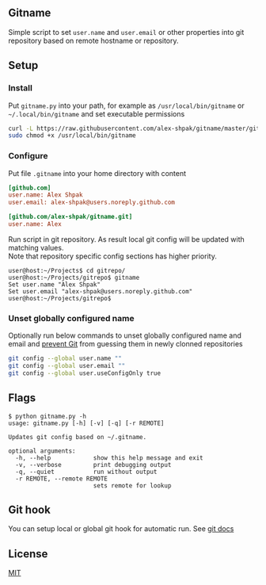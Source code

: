 ## Gitname
Simple script to set `user.name` and `user.email` or other properties into git repository based on remote hostname or repository.


## Setup
### Install
Put `gitname.py` into your path, for example as `/usr/local/bin/gitname` or `~/.local/bin/gitname` and set executable permissions
```sh
curl -L https://raw.githubusercontent.com/alex-shpak/gitname/master/gitname.py > /usr/local/bin/gitname
sudo chmod +x /usr/local/bin/gitname
``` 


### Configure
Put file `.gitname` into your home directory with content
```ini
[github.com]
user.name: Alex Shpak
user.email: alex-shpak@users.noreply.github.com

[github.com/alex-shpak/gitname.git]
user.name: Alex
```

Run script in git repository. As result local git config will be updated with matching values.  
Note that repository specific config sections has higher priority.
```
user@host:~/Projects$ cd gitrepo/
user@host:~/Projects/gitrepo$ gitname 
Set user.name "Alex Shpak"
Set user.email "alex-shpak@users.noreply.github.com"
user@host:~/Projects/gitrepo$ 
```

### Unset globally configured name
Optionally run below commands to unset globally configured name and email and [prevent Git](https://git-scm.com/docs/git-config#git-config-useruseConfigOnly) from guessing them in newly clonned repositories
```sh
git config --global user.name ""
git config --global user.email ""
git config --global user.useConfigOnly true
```

## Flags
```
$ python gitname.py -h
usage: gitname.py [-h] [-v] [-q] [-r REMOTE]

Updates git config based on ~/.gitname.

optional arguments:
  -h, --help            show this help message and exit
  -v, --verbose         print debugging output
  -q, --quiet           run without output
  -r REMOTE, --remote REMOTE
                        sets remote for lookup
```

## Git hook
You can setup local or global git hook for automatic run. See [git docs](https://git-scm.com/docs/githooks)


## License
[MIT](LICENSE.txt)
